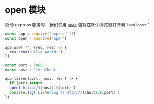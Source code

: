 # open 模块

启动 express 服务时，我们使用 [`open`](https://www.npmjs.com/package/open) 包将在默认浏览器打开到 `localhost`：

```js
const app = require('express')()
const open = require('open')

app.use('*', (req, res) => {
  res.send('Hello World!')
})

const port = 3000
const host = 'localhost'

app.listen(port, host, (err) => {
  if (err) return
  open(`http://${host}:${port}`)
  console.log(`Listening at http://${host}:${port}`)
})
```
